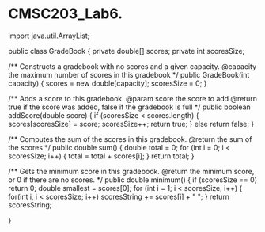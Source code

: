 # CMSC203_Lab6.
import java.util.ArrayList;

public class GradeBook
{
   private double[] scores;
   private int scoresSize;

   /**
      Constructs a gradebook with no scores and a given capacity.
      @capacity the maximum number of scores in this gradebook
   */
   public GradeBook(int capacity)
   {
      scores = new double[capacity];
      scoresSize = 0;
   }

   /**
      Adds a score to this gradebook.
      @param score the score to add
      @return true if the score was added, false if the gradebook is full
   */
   public boolean addScore(double score)
   {
      if (scoresSize < scores.length)
      {
         scores[scoresSize] = score;
         scoresSize++;
         return true;
      }
      else
         return false;
   }

   /**
      Computes the sum of the scores in this gradebook.
      @return the sum of the scores
   */
   public double sum()
   {
      double total = 0;
      for (int i = 0; i < scoresSize; i++)
      {
         total = total + scores[i];
      }
      return total;
   }

   /**
      Gets the minimum score in this gradebook.
      @return the minimum score, or 0 if there are no scores.
   */
   public double minimum()
   {
      if (scoresSize == 0) return 0;
      double smallest = scores[0];
      for (int i = 1; i < scoresSize; i++)
      {            
             for(int i, i < scoresSize; i++)
                scoresString += scores[i] + " ";
        }
        return scoresString;

}






